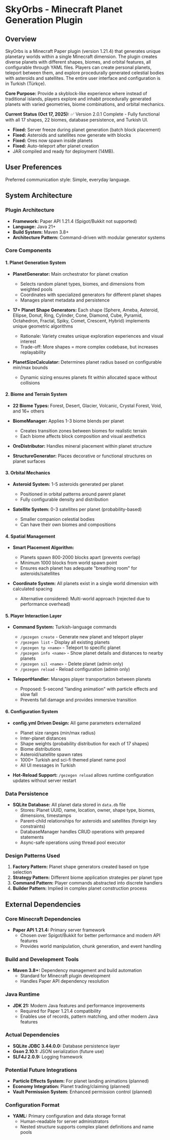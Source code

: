 # SkyOrbs - Minecraft Planet Generation Plugin

## Overview

SkyOrbs is a Minecraft Paper plugin (version 1.21.4) that generates unique planetary worlds within a single Minecraft dimension. The plugin creates diverse planets with different shapes, biomes, and orbital features, all configurable through YAML files. Players can create personal planets, teleport between them, and explore procedurally generated celestial bodies with asteroids and satellites. The entire user interface and configuration is in Turkish (Türkçe).

**Core Purpose:** Provide a skyblock-like experience where instead of traditional islands, players explore and inhabit procedurally generated planets with varied geometries, biome combinations, and orbital mechanics.

**Current Status (Oct 17, 2025):** ✅ Version 2.0.1 Complete - Fully functional with all 17 shapes, 22 biomes, database persistence, and Turkish UI. 
- **Fixed:** Server freeze during planet generation (batch block placement)
- **Fixed:** Asteroids and satellites now generate with blocks
- **Fixed:** Ores now spawn inside planets
- **Fixed:** Auto-teleport after planet creation
- JAR compiled and ready for deployment (14MB).

## User Preferences

Preferred communication style: Simple, everyday language.

## System Architecture

### Plugin Architecture
- **Framework:** Paper API 1.21.4 (Spigot/Bukkit not supported)
- **Language:** Java 21+
- **Build System:** Maven 3.8+
- **Architecture Pattern:** Command-driven with modular generator systems

### Core Components

#### 1. Planet Generation System
- **PlanetGenerator:** Main orchestrator for planet creation
  - Selects random planet types, biomes, and dimensions from weighted pools
  - Coordinates with specialized generators for different planet shapes
  - Manages planet metadata and persistence
  
- **17+ Planet Shape Generators:** Each shape (Sphere, Ameba, Asteroid, Ellipse, Donut, Ring, Cylinder, Cone, Diamond, Cube, Pyramid, Octahedron, Fractal, Spiky, Comet, Crescent, Hybrid) implements unique geometric algorithms
  - Rationale: Variety creates unique exploration experiences and visual interest
  - Trade-off: More shapes = more complex codebase, but increases replayability

- **PlanetSizeCalculator:** Determines planet radius based on configurable min/max bounds
  - Dynamic sizing ensures planets fit within allocated space without collisions

#### 2. Biome and Terrain System
- **22 Biome Types:** Forest, Desert, Glacier, Volcanic, Crystal Forest, Void, and 16+ others
- **BiomeManager:** Applies 1-3 biome blends per planet
  - Creates transition zones between biomes for realistic terrain
  - Each biome affects block composition and visual aesthetics

- **OreDistributor:** Handles mineral placement within planet structure
- **StructureGenerator:** Places decorative or functional structures on planet surfaces

#### 3. Orbital Mechanics
- **Asteroid System:** 1-5 asteroids generated per planet
  - Positioned in orbital patterns around parent planet
  - Fully configurable density and distribution

- **Satellite System:** 0-3 satellites per planet (probability-based)
  - Smaller companion celestial bodies
  - Can have their own biomes and compositions

#### 4. Spatial Management
- **Smart Placement Algorithm:**
  - Planets spawn 800-2000 blocks apart (prevents overlap)
  - Minimum 1000 blocks from world spawn point
  - Ensures each planet has adequate "breathing room" for asteroids/satellites

- **Coordinate System:** All planets exist in a single world dimension with calculated spacing
  - Alternative considered: Multi-world approach (rejected due to performance overhead)

#### 5. Player Interaction Layer
- **Command System:** Turkish-language commands
  - `/gezegen create` - Generate new planet and teleport player
  - `/gezegen list` - Display all existing planets
  - `/gezegen tp <name>` - Teleport to specific planet
  - `/gezegen info <name>` - Show planet details and distances to nearby planets
  - `/gezegen sil <name>` - Delete planet (admin only)
  - `/gezegen reload` - Reload configuration (admin only)

- **TeleportHandler:** Manages player transportation between planets
  - Proposed: 5-second "landing animation" with particle effects and slow fall
  - Prevents fall damage and provides immersive transition

#### 6. Configuration System
- **config.yml Driven Design:** All game parameters externalized
  - Planet size ranges (min/max radius)
  - Inter-planet distances
  - Shape weights (probability distribution for each of 17 shapes)
  - Biome distributions
  - Asteroid/satellite spawn rates
  - 1000+ Turkish and sci-fi themed planet name pool
  - All UI messages in Turkish

- **Hot-Reload Support:** `/gezegen reload` allows runtime configuration updates without server restart

### Data Persistence
- **SQLite Database:** All planet data stored in `data.db` file
  - Stores: Planet UUID, name, location, owner, shape type, biomes, dimensions, timestamps
  - Parent-child relationships for asteroids and satellites (foreign key constraints)
  - DatabaseManager handles CRUD operations with prepared statements
  - Async-safe operations using thread pool executor

### Design Patterns Used
1. **Factory Pattern:** Planet shape generators created based on type selection
2. **Strategy Pattern:** Different biome application strategies per planet type
3. **Command Pattern:** Player commands abstracted into discrete handlers
4. **Builder Pattern:** Implied in complex planet construction process

## External Dependencies

### Core Minecraft Dependencies
- **Paper API 1.21.4:** Primary server framework
  - Chosen over Spigot/Bukkit for better performance and modern API features
  - Provides world manipulation, chunk generation, and event handling

### Build and Development Tools
- **Maven 3.8+:** Dependency management and build automation
  - Standard for Minecraft plugin development
  - Handles Paper API dependency resolution

### Java Runtime
- **JDK 21:** Modern Java features and performance improvements
  - Required for Paper 1.21.4 compatibility
  - Enables use of records, pattern matching, and other modern Java features

### Actual Dependencies
- **SQLite JDBC 3.44.0.0:** Database persistence layer
- **Gson 2.10.1:** JSON serialization (future use)
- **SLF4J 2.0.9:** Logging framework

### Potential Future Integrations
- **Particle Effects System:** For planet landing animations (planned)
- **Economy Integration:** Planet trading/claiming (planned)
- **Vault Permission System:** Enhanced permission control (planned)

### Configuration Format
- **YAML:** Primary configuration and data storage format
  - Human-readable for server administrators
  - Nested structure supports complex planet definitions and name pools